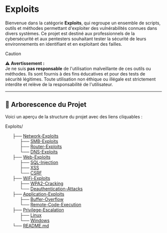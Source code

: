 # Exploits

Bienvenue dans la catégorie **Exploits**, qui regroupe un ensemble de scripts, outils et méthodes permettant d'exploiter des vulnérabilités connues dans divers systèmes. Ce projet est destiné aux professionnels de la cybersécurité et aux pentesters souhaitant tester la sécurité de leurs environnements en identifiant et en exploitant des failles.

> [!CAUTION]  
> ⚠️ **Avertissement :**  
> Je ne suis **pas responsable** de l'utilisation malveillante de ces outils ou méthodes. Ils sont fournis à des fins éducatives et pour des tests de sécurité légitimes. Toute utilisation non éthique ou illégale est strictement interdite et relève de la responsabilité de l'utilisateur.

---

## 📁 Arborescence du Projet

Voici un aperçu de la structure du projet avec des liens cliquables :

Exploits/
<ul style="list-style-type: none;">
  <li>├── <a href="./Network-Exploits/">Network-Exploits</a>
    <ul style="list-style-type: none;">
      <li>├── <a href="./Network-Exploits/SMB-Exploits/">SMB-Exploits</a></li>
      <li>├── <a href="./Network-Exploits/Router-Exploits/">Router-Exploits</a></li>
      <li>└── <a href="./Network-Exploits/DNS-Exploits/">DNS-Exploits</a></li>
    </ul>
  </li>

  <li>├── <a href="./Web-Exploits/">Web-Exploits</a>
    <ul style="list-style-type: none;">
      <li>├── <a href="./Web-Exploits/SQL-Injection/">SQL-Injection</a></li>
      <li>├── <a href="./Web-Exploits/XSS/">XSS</a></li>
      <li>└── <a href="./Web-Exploits/CSRF/">CSRF</a></li>
    </ul>
  </li>

  <li>├── <a href="./WiFi-Exploits/">WiFi-Exploits</a>
    <ul style="list-style-type: none;">
      <li>├── <a href="./WiFi-Exploits/WPA2-Cracking/">WPA2-Cracking</a></li>
      <li>└── <a href="./WiFi-Exploits/Deauthentication-Attacks/">Deauthentication-Attacks</a></li>
    </ul>
  </li>

  <li>├── <a href="./Application-Exploits/">Application-Exploits</a>
    <ul style="list-style-type: none;">
      <li>├── <a href="./Application-Exploits/Buffer-Overflow/">Buffer-Overflow</a></li>
      <li>└── <a href="./Application-Exploits/Remote-Code-Execution/">Remote-Code-Execution</a></li>
    </ul>
  </li>

  <li>├── <a href="./Privilege-Escalation/">Privilege-Escalation</a>
    <ul style="list-style-type: none;">
      <li>├── <a href="./Privilege-Escalation/Linux/">Linux</a></li>
      <li>└── <a href="./Privilege-Escalation/Windows/">Windows</a></li>
    </ul>
  </li>

  <li>└── <a href="./README.md">README.md</a></li>
</ul>
